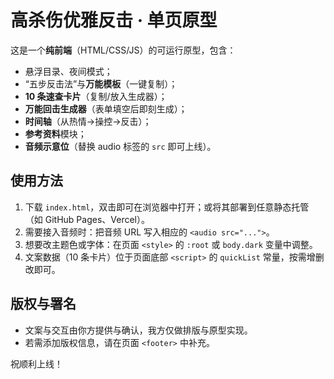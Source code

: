 # 高杀伤优雅反击 · 单页原型

这是一个**纯前端**（HTML/CSS/JS）的可运行原型，包含：
- 悬浮目录、夜间模式；
- “五步反击法”与**万能模板**（一键复制）；
- **10 条速查卡片**（复制/放入生成器）；
- **万能回击生成器**（表单填空后即刻生成）；
- **时间轴**（从热情→操控→反击）；
- **参考资料**模块；
- **音频示意位**（替换 audio 标签的 `src` 即可上线）。

## 使用方法
1. 下载 `index.html`，双击即可在浏览器中打开；或将其部署到任意静态托管（如 GitHub Pages、Vercel）。
2. 需要接入音频时：把音频 URL 写入相应的 `<audio src="...">`。
3. 想要改主题色或字体：在页面 `<style>` 的 `:root` 或 `body.dark` 变量中调整。
4. 文案数据（10 条卡片）位于页面底部 `<script>` 的 `quickList` 常量，按需增删改即可。

## 版权与署名
- 文案与交互由你方提供与确认，我方仅做排版与原型实现。
- 若需添加版权信息，请在页面 `<footer>` 中补充。

祝顺利上线！
